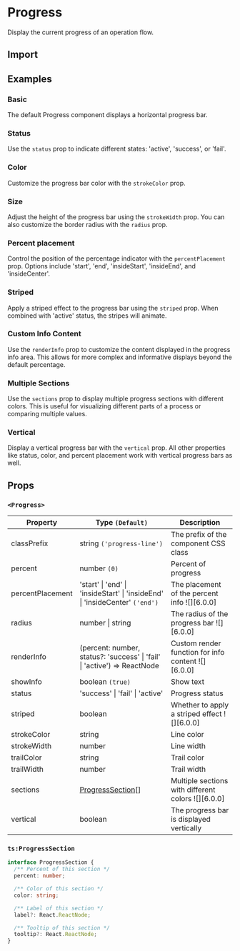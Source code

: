 # Progress

Display the current progress of an operation flow.

## Import

<!--{include:<import-guide>}-->

## Examples

### Basic

The default Progress component displays a horizontal progress bar.

<!--{include:`line.md`}-->

### Status

Use the `status` prop to indicate different states: 'active', 'success', or 'fail'.

<!--{include:`line-status.md`}-->

### Color

Customize the progress bar color with the `strokeColor` prop.

<!--{include:`line-stroke-color.md`}-->

### Size

Adjust the height of the progress bar using the `strokeWidth` prop. You can also customize the border radius with the `radius` prop.

<!--{include:`line-stroke-width.md`}-->

### Percent placement

Control the position of the percentage indicator with the `percentPlacement` prop. Options include 'start', 'end', 'insideStart', 'insideEnd', and 'insideCenter'.

<!--{include:`line-percent-position.md`}-->

### Striped

Apply a striped effect to the progress bar using the `striped` prop. When combined with 'active' status, the stripes will animate.

<!--{include:`line-striped.md`}-->

### Custom Info Content

Use the `renderInfo` prop to customize the content displayed in the progress info area. This allows for more complex and informative displays beyond the default percentage.

<!--{include:`line-render-info.md`}-->

### Multiple Sections

Use the `sections` prop to display multiple progress sections with different colors. This is useful for visualizing different parts of a process or comparing multiple values.

<!--{include:`line-sections.md`}-->

### Vertical

Display a vertical progress bar with the `vertical` prop. All other properties like status, color, and percent placement work with vertical progress bars as well.

<!--{include:`line-vertical.md`}-->

## Props

### `<Progress>`

| Property         | Type `(Default)`                                                             | Description                                        |
| ---------------- | ---------------------------------------------------------------------------- | -------------------------------------------------- |
| classPrefix      | string `('progress-line')`                                                   | The prefix of the component CSS class              |
| percent          | number `(0)`                                                                 | Percent of progress                                |
| percentPlacement | 'start' \| 'end' \| 'insideStart' \| 'insideEnd' \| 'insideCenter' `('end')` | The placement of the percent info ![][6.0.0]       |
| radius           | number \| string                                                             | The radius of the progress bar ![][6.0.0]          |
| renderInfo       | (percent: number, status?: 'success' \| 'fail' \| 'active') => ReactNode     | Custom render function for info content ![][6.0.0] |
| showInfo         | boolean `(true)`                                                             | Show text                                          |
| status           | 'success' \| 'fail' \| 'active'                                              | Progress status                                    |
| striped          | boolean                                                                      | Whether to apply a striped effect ![][6.0.0]       |
| strokeColor      | string                                                                       | Line color                                         |
| strokeWidth      | number                                                                       | Line width                                         |
| trailColor       | string                                                                       | Trail color                                        |
| trailWidth       | number                                                                       | Trail width                                        |
| sections         | [ProgressSection](#code-ts-progress-section-code)[]                          | Multiple sections with different colors ![][6.0.0] |
| vertical         | boolean                                                                      | The progress bar is displayed vertically           |

### `ts:ProgressSection`

```ts
interface ProgressSection {
  /** Percent of this section */
  percent: number;

  /** Color of this section */
  color: string;

  /** Label of this section */
  label?: React.ReactNode;

  /** Tooltip of this section */
  tooltip?: React.ReactNode;
}
```
